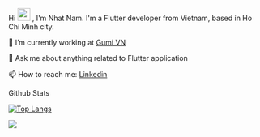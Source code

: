 Hi <img src="https://media.giphy.com/media/hvRJCLFzcasrR4ia7z/giphy.gif" width="25px"> , I'm Nhat Nam.
I'm a Flutter developer from Vietnam, based in Ho Chi Minh city.

🔭 I’m currently working at [Gumi VN](https://gumiviet.com/vi/trang-chu/)

💬 Ask me about anything related to Flutter application

📫 How to reach me: [Linkedin](https://www.linkedin.com/in/nam-hoang-mobile-developer/)

Github Stats

[![Top Langs](https://github-readme-stats.vercel.app/api/top-langs/?username=nhatnamhoang&layout=compact&theme=dracula)](https://github.com/nhatnamhoang)

![](https://komarev.com/ghpvc/?username=nhatnamhoang&color=blueviolet)
